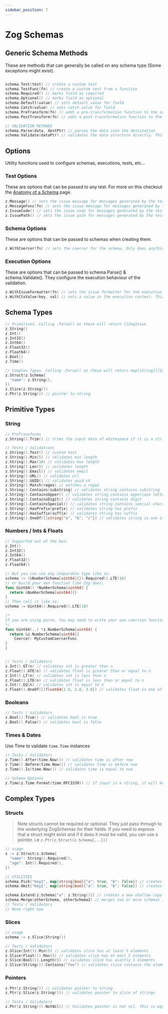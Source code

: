 ```yaml
---
sidebar_position: 7
---
```


# Zog Schemas

## Generic Schema Methods

These are methods that can generally be called on any schema type (Some exceptions might exist).

```go

schema.Test(test) // create a custom test
schema.TestFunc(fn) // create a custom test from a function
schema.Required() // marks field as required
schema.Optional() // marks field as optional
schema.Default(value) // sets default value for field
schema.Catch(value) // sets catch value for field
schema.PreTransform(fn) // adds a pre-transformation function to the schema
schema.PostTransform(fn) // adds a post-transformation function to the schema

// VALIDATION METHODS
schema.Parse(data, destPtr) // parses the data into the destination
schema.Validate(dataPtr) // validates the data structure directly. This is a pointer to a struct, slice, string, int, etc...
```

## Options

Utility functions used to configure schemas, executions, tests, etc...

### Test Options

These are options that can be passed to any test. For more on this checkout the [Anatomy of a Schema](/core-concepts/anatomy-of-schema#test-options) page.

```go
z.Message() // sets the issue message for messages generated by the tests
z.MessageFunc(fn) // sets the issue message for messages generated by the tests. This is a function that takes the data as input and returns a string
z.IssueCode() // sets the issue code for messages generated by the tests
z.IssuePath() // sets the issue path for messages generated by the tests
```

### Schema Options

These are options that can be passed to schemas when creating them.

```go
z.WithCoercer(fn) // sets the coercer for the schema. Only does anything if using schema.Parse()
```

### Execution Options

These are options that can be passed to schema.Parse() & schema.Validate(). They configure the execution behaviour of the validation.

```go
z.WithIssueFormatter(fn) // sets the issue formatter for the execution. This is used to format the issues messages during execution.
z.WithCtxValue(key, val) // sets a value in the execution context. This is useful for passing values to tests or post transforms.
```

## Schema Types

```go
// Primitives. Calling .Parse() on these will return []ZogIssue
z.String()
z.Int()
z.Int32()
z.Int64()
z.Float32()
z.Float64()
z.Bool()
z.Time()

// Complex Types. Calling .Parse() on these will return map[string][]ZogIssue. Where the key is the field path ("user.email") & $root is the list of complex type level errors not the specific field errors
z.Struct(z.Schema{
  "name": z.String(),
})
z.Slice(z.String())
z.Ptr(z.String()) // pointer to string
```

## Primitive Types

### String

```go
// PreTransforms
z.String().Trim() // trims the input data of whitespace if it is a string (does nothing otherwise)

// Tests / Validations
z.String().Test() // custom test
z.String().Min(5) // validates min length
z.String().Max(10) // validates max length
z.String().Len(5) // validates length
z.String().Email() // validates email
z.String().URL() // validates url
z.String().UUID() // validates uuid v4
z.String().Match(regex) // matches a regex
z.String().Contains(substring) // validates string contains substring
z.String().ContainsUpper() // validates string contains uppercase letter
z.String().ContainsDigit() // validates string contains digit
z.String().ContainsSpecial() // validates string contains special character
z.String().HasPrefix(prefix) // validates string has prefix
z.String().HasSuffix(suffix) // validates string has suffix
z.String().OneOf([]string{"a", "b", "c"}) // validates string is one of the values
```

### Numbers / Ints & Floats

```go
// Supported out of the box:
z.Int()
z.Int32()
z.Int64()
z.Float32()
z.Float64()

// But you can use any comparable type like so:
schema := (&NumberSchema[uint64]{}).Required().LTE(10)
// or build your own function like Zog does:
func Uint64() *NumberSchema[uint64] {
  return &NumberSchema[uint64]{}
}
// Then call it like so:
schema := Uint64().Required().LTE(10)

/*
If you are using parse. You may need to write your own coercion function for these weird types since zog won't have one built in. But this is quite easy, I recommend you checkout /conf/coercers.go for inspiration. Then you just have to provide that coercer to the schema like this:
*/
func Uint64(..) *z.NumberSchema[uint64] {
  return &z.NumberSchema[uint64]{
    Coercer: MyCustomCoercerFunc
}
}


// Tests / Validators
z.Int().GT(n) // validates int is greater than n
z.Float().GTE(n) // validates float is greater than or equal to n
z.Int().LT(n) // validates int is less than n
z.Float().LTE(n) // validates float is less than or equal to n
z.Int().EQ(n) // validates int is equal to n
z.Float().OneOf([]float64{1.0, 2.0, 3.0}) // validates float is one of the values
```

### Booleans

```go
// Tests / Validators
z.Bool().True() // validates bool is true
z.Bool().False() // validates bool is false
```

### Times & Dates

Use Time to validate `time.Time` instances

```go
// Tests / Validators
z.Time().After(time.Now()) // validates time is after now
z.Time().Before(time.Now()) // validates time is before now
z.Time().Is(time.Now()) // validates time is equal to now

// Schema Options
z.Time(z.Time.Format(time.RFC3339)) // If input is a string, it will be parsed as a time.Time using the provided layout. time.RFC3339 is the default. Keep in mind this coercion only works when using Parse()
```

## Complex Types

### Structs

> Note structs cannot be required or optional. They just pass through to the underlying ZogSchemas for their fields. If you need to express that a struct might exist and if it does it must be valid, you can use a pointer. i.e `z.Ptr(z.Struct(z.Schema{...}))`

```go
// usage
s := z.Struct(z.Schema{
  "name": String().Required(),
  "age": Int().Required(),
})

// UTILITIES
schema.Pick("key1", map[string]bool{"a": true, "b": false}) // creates a new shallow copy of the schema with only the specified fields. It supports both string keys and map[string]bool
schema.Omit("key1", map[string]bool{"a": true, "b": false}) // creates a new shallow copy of the schema omitting the specified fields. It supports both string keys and map[string]bool

schema.Extend(z.Schema{"a": z.String()}) // creates a new shallow copy of the schema with the additional fields
schema.Merge(otherSchema, otherSchema2) // merges two or more schemas into a new schema. Last schema takes precedence for conflicting keys
// Tests / Validators
// None right now
```

### Slices

```go
// usage
schema := z.Slice(String())

// Tests / Validators
z.Slice(Int()).Min(5) // validates slice has at least 5 elements
z.Slice(Float()).Max(5) // validates slice has at most 5 elements
z.Slice(Bool()).Length(5) // validates slice has exactly 5 elements
z.Slice(String()).Contains("foo") // validates slice contains the element "foo"
```

### Pointers

```go
z.Ptr(z.String()) // validates pointer to string
z.Ptr(z.Slice(z.String())) // validates pointer to slice of strings

// Tests / Validators
z.Ptr(z.String()).NotNil() // Validates pointer is not nil. This is equivalent to Required() for other types
```
